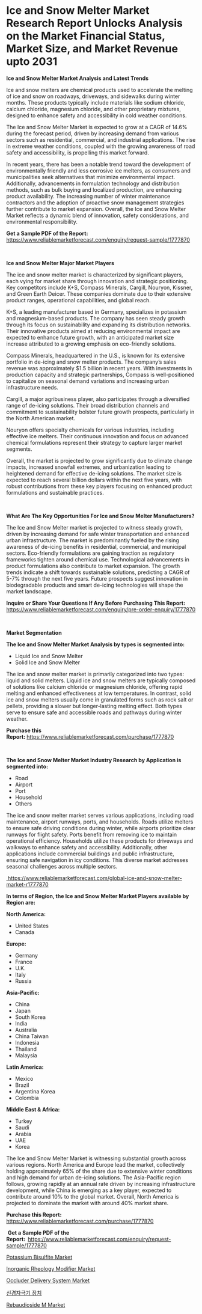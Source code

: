 <p><h1>Ice and Snow Melter Market Research Report Unlocks Analysis on the Market Financial Status, Market Size, and Market Revenue upto 2031</h1></p><p><strong>Ice and Snow Melter Market Analysis and Latest Trends</strong></p>
<p><p>Ice and snow melters are chemical products used to accelerate the melting of ice and snow on roadways, driveways, and sidewalks during winter months. These products typically include materials like sodium chloride, calcium chloride, magnesium chloride, and other proprietary mixtures, designed to enhance safety and accessibility in cold weather conditions. </p><p>The Ice and Snow Melter Market is expected to grow at a CAGR of 14.6% during the forecast period, driven by increasing demand from various sectors such as residential, commercial, and industrial applications. The rise in extreme weather conditions, coupled with the growing awareness of road safety and accessibility, is propelling this market forward. </p><p>In recent years, there has been a notable trend toward the development of environmentally friendly and less corrosive ice melters, as consumers and municipalities seek alternatives that minimize environmental impact. Additionally, advancements in formulation technology and distribution methods, such as bulk buying and localized production, are enhancing product availability. The increasing number of winter maintenance contractors and the adoption of proactive snow management strategies further contribute to market expansion. Overall, the Ice and Snow Melter Market reflects a dynamic blend of innovation, safety considerations, and environmental responsibility.</p></p>
<p><strong>Get a Sample PDF of the Report:&nbsp;</strong> <a href="https://www.reliablemarketforecast.com/enquiry/request-sample/1777870?utm_campaign=1080&utm_medium=2&utm_source=Github&utm_content=ia&utm_term=10112024&utm_id=ice-and-snow-melter">https://www.reliablemarketforecast.com/enquiry/request-sample/1777870</a></p>
<p>&nbsp;</p>
<p><strong>Ice and Snow Melter Major Market Players</strong></p>
<p><p>The ice and snow melter market is characterized by significant players, each vying for market share through innovation and strategic positioning. Key competitors include K+S, Compass Minerals, Cargill, Nouryon, Kissner, and Green Earth Deicer. These companies dominate due to their extensive product ranges, operational capabilities, and global reach.</p><p>K+S, a leading manufacturer based in Germany, specializes in potassium and magnesium-based products. The company has seen steady growth through its focus on sustainability and expanding its distribution networks. Their innovative products aimed at reducing environmental impact are expected to enhance future growth, with an anticipated market size increase attributed to a growing emphasis on eco-friendly solutions.</p><p>Compass Minerals, headquartered in the U.S., is known for its extensive portfolio in de-icing and snow melter products. The company’s sales revenue was approximately $1.5 billion in recent years. With investments in production capacity and strategic partnerships, Compass is well-positioned to capitalize on seasonal demand variations and increasing urban infrastructure needs.</p><p>Cargill, a major agribusiness player, also participates through a diversified range of de-icing solutions. Their broad distribution channels and commitment to sustainability bolster future growth prospects, particularly in the North American market.</p><p>Nouryon offers specialty chemicals for various industries, including effective ice melters. Their continuous innovation and focus on advanced chemical formulations represent their strategy to capture larger market segments.</p><p>Overall, the market is projected to grow significantly due to climate change impacts, increased snowfall extremes, and urbanization leading to heightened demand for effective de-icing solutions. The market size is expected to reach several billion dollars within the next five years, with robust contributions from these key players focusing on enhanced product formulations and sustainable practices.</p></p>
<p>&nbsp;</p>
<p><strong>What Are The Key Opportunities For Ice and Snow Melter Manufacturers?</strong></p>
<p><p>The Ice and Snow Melter market is projected to witness steady growth, driven by increasing demand for safe winter transportation and enhanced urban infrastructure. The market is predominantly fueled by the rising awareness of de-icing benefits in residential, commercial, and municipal sectors. Eco-friendly formulations are gaining traction as regulatory frameworks tighten around chemical use. Technological advancements in product formulations also contribute to market expansion. The growth trends indicate a shift towards sustainable solutions, predicting a CAGR of 5-7% through the next five years. Future prospects suggest innovation in biodegradable products and smart de-icing technologies will shape the market landscape.</p></p>
<p><strong>Inquire or Share Your Questions If Any Before Purchasing This Report:</strong> <a href="https://www.reliablemarketforecast.com/enquiry/pre-order-enquiry/1777870?utm_campaign=1080&utm_medium=2&utm_source=Github&utm_content=ia&utm_term=10112024&utm_id=ice-and-snow-melter">https://www.reliablemarketforecast.com/enquiry/pre-order-enquiry/1777870</a></p>
<p>&nbsp;</p>
<p><strong>Market Segmentation</strong></p>
<p><strong>The Ice and Snow Melter Market Analysis by types is segmented into:</strong></p>
<p><ul><li>Liquid Ice and Snow Melter</li><li>Solid Ice and Snow Melter</li></ul></p>
<p><p>The ice and snow melter market is primarily categorized into two types: liquid and solid melters. Liquid ice and snow melters are typically composed of solutions like calcium chloride or magnesium chloride, offering rapid melting and enhanced effectiveness at low temperatures. In contrast, solid ice and snow melters usually come in granulated forms such as rock salt or pellets, providing a slower but longer-lasting melting effect. Both types serve to ensure safe and accessible roads and pathways during winter weather.</p></p>
<p><strong>Purchase this Report:&nbsp;</strong><a href="https://www.reliablemarketforecast.com/purchase/1777870?utm_campaign=1080&utm_medium=2&utm_source=Github&utm_content=ia&utm_term=10112024&utm_id=ice-and-snow-melter">https://www.reliablemarketforecast.com/purchase/1777870</a></p>
<p>&nbsp;</p>
<p><strong>The Ice and Snow Melter Market Industry Research by Application is segmented into:</strong></p>
<p><ul><li>Road</li><li>Airport</li><li>Port</li><li>Household</li><li>Others</li></ul></p>
<p><p>The ice and snow melter market serves various applications, including road maintenance, airport runways, ports, and households. Roads utilize melters to ensure safe driving conditions during winter, while airports prioritize clear runways for flight safety. Ports benefit from removing ice to maintain operational efficiency. Households utilize these products for driveways and walkways to enhance safety and accessibility. Additionally, other applications include commercial buildings and public infrastructure, ensuring safe navigation in icy conditions. This diverse market addresses seasonal challenges across multiple sectors.</p></p>
<p><a href="https://www.reliablemarketforecast.com/global-ice-and-snow-melter-market-r1777870?utm_campaign=1080&utm_medium=2&utm_source=Github&utm_content=ia&utm_term=10112024&utm_id=ice-and-snow-melter">&nbsp;https://www.reliablemarketforecast.com/global-ice-and-snow-melter-market-r1777870</a></p>
<p><strong>In terms of Region, the Ice and Snow Melter Market Players available by Region are:</strong></p>
<p>
    <p> <strong> North America: </strong>
        <ul>
            <li>United States</li>
            <li>Canada</li>
        </ul>
        </p> 
    <p> <strong> Europe: </strong>
        <ul>
            <li>Germany</li>
            <li>France</li>
            <li>U.K.</li>
            <li>Italy</li>
            <li>Russia</li>
        </ul>
        </p> 
    <p> <strong> Asia-Pacific: </strong>
        <ul>
            <li>China</li>
            <li>Japan</li>
            <li>South Korea</li>
            <li>India</li>
            <li>Australia</li>
            <li>China Taiwan</li>
            <li>Indonesia</li>
            <li>Thailand</li>
            <li>Malaysia</li>
        </ul>
        </p> 
    <p> <strong> Latin America: </strong>
        <ul>
            <li>Mexico</li>
            <li>Brazil</li>
            <li>Argentina Korea</li>
            <li>Colombia</li>
        </ul>
        </p> 
    <p> <strong> Middle East & Africa: </strong>
        <ul>
            <li>Turkey</li>
            <li>Saudi</li>
            <li>Arabia</li>
            <li>UAE</li>
            <li>Korea</li>
        </ul>
    </p>
    </p>
<p><p>The Ice and Snow Melter Market is witnessing substantial growth across various regions. North America and Europe lead the market, collectively holding approximately 65% of the share due to extensive winter conditions and high demand for urban de-icing solutions. The Asia-Pacific region follows, growing rapidly at an annual rate driven by increasing infrastructure development, while China is emerging as a key player, expected to contribute around 10% to the global market. Overall, North America is projected to dominate the market with around 40% market share.</p></p>
<p><strong>Purchase this Report: </strong><a href="https://www.reliablemarketforecast.com/purchase/1777870?utm_campaign=1080&utm_medium=2&utm_source=Github&utm_content=ia&utm_term=10112024&utm_id=ice-and-snow-melter">https://www.reliablemarketforecast.com/purchase/1777870</a></p>
<p>&nbsp;<strong>Get a Sample PDF of the Report:&nbsp;&nbsp;</strong><a href="https://www.reliablemarketforecast.com/enquiry/request-sample/1777870?utm_campaign=1080&utm_medium=2&utm_source=Github&utm_content=ia&utm_term=10112024&utm_id=ice-and-snow-melter">https://www.reliablemarketforecast.com/enquiry/request-sample/1777870</a></p>
<p><strong></strong></p>
<p><p><a href="https://www.linkedin.com/pulse/key-drivers-potassium-bisulfite-market-trends-future-vaype?utm_campaign=1080&utm_medium=2&utm_source=Github&utm_content=ia&utm_term=10112024&utm_id=ice-and-snow-melter">Potassium Bisulfite Market</a></p><p><a href="https://www.linkedin.com/pulse/inorganic-rheology-modifier-market-size-status-forecast-2024-2031-4z92e?utm_campaign=1080&utm_medium=2&utm_source=Github&utm_content=ia&utm_term=10112024&utm_id=ice-and-snow-melter">Inorganic Rheology Modifier Market</a></p><p><a href="https://issuu.com/reportprime-2/docs/occluder-delivery-system-market-siz_a620514e13db54?utm_campaign=1080&utm_medium=2&utm_source=Github&utm_content=ia&utm_term=10112024&utm_id=ice-and-snow-melter">Occluder Delivery System Market</a></p><p><a href="https://github.com/sougarounis/Market-Research-Report-List-6/blob/main/143336223334.md?utm_campaign=1080&utm_medium=2&utm_source=Github&utm_content=ia&utm_term=10112024&utm_id=ice-and-snow-melter">신경자극기 장치</a></p><p><a href="https://github.com/lallietva4l/Market-Research-Report-List-1/blob/main/rebaudioside-m-market.md?utm_campaign=1080&utm_medium=2&utm_source=Github&utm_content=ia&utm_term=10112024&utm_id=ice-and-snow-melter">Rebaudioside M Market</a></p></p>